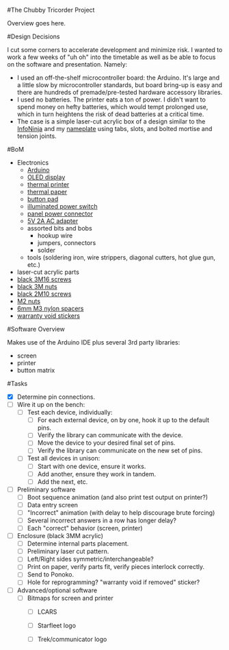 #The Chubby Tricorder Project

Overview goes here.

#Design Decisions

I cut some corners to accelerate development and minimize risk.  I wanted to work a few weeks of "uh oh" into the timetable as well as be able to focus on the software and presentation.  Namely:

- I used an off-the-shelf microcontroller board: the Arduino.  It's large and a little slow by microcontroller standards, but board bring-up is easy and there are hundreds of premade/pre-tested hardware accessory libraries.
- I used no batteries. The printer eats a ton of power. I didn't want to spend money on hefty batteries, which would tempt prolonged use, which in turn heightens the risk of dead batteries at a critical time.
- The case is a simple laser-cut acrylic box of a design similar to the [InfoNinja][] and my [nameplate][] using tabs, slots, and bolted mortise and tension joints.

[InfoNinja]: http://netninja.com/projects/infoninja/
[nameplate]: http://netninja.com/2012/08/20/a-laser-cut-light-up-nameplate/

#BoM

- Electronics
    - [Arduino](http://www.adafruit.com/products/50)
    - [OLED display](http://www.adafruit.com/products/938)
    - [thermal printer](http://www.adafruit.com/products/597)
    - [thermal paper](http://www.adafruit.com/products/599)
    - [button pad](http://www.adafruit.com/products/419)
    - [illuminated power switch](http://www.adafruit.com/products/482)
    - [panel power connector](http://www.adafruit.com/products/610)
    - [5V 2A AC adapter](http://www.adafruit.com/products/276)
    - assorted bits and bobs
        - hookup wire
        - jumpers, connectors
        - solder
    - tools (soldering iron, wire strippers, diagonal cutters, hot glue gun, etc.)
- laser-cut acrylic parts
- [black 3M16 screws](http://www.mcmaster.com/#91290a120/=nzdun3)
- [black 3M nuts](http://www.mcmaster.com/#98676a100/=nzdunh)
- [black 2M10 screws](http://www.mcmaster.com/#91290a017/=nzdv42)
- [M2 nuts](http://www.mcmaster.com/#90591a111/=nzdv4x)
- [6mm M3 nylon spacers](http://www.mcmaster.com/#catalog/119/3231/=nze2y8)
- [warranty void stickers](http://www.amazon.com/Silver-Evident-Hologram-Warranty-Stickers/dp/B0049C0MNK/ref=sr_1_3?ie=UTF8&qid=1376015199&sr=8-3&keywords=warranty+void+stickers)

#Software Overview

Makes use of the Arduino IDE plus several 3rd party libraries:
- screen
- printer
- button matrix

#Tasks

- [X] Determine pin connections.
- [ ] Wire it up on the bench:
    - [ ] Test each device, individually:
        - [ ] For each external device, on by one, hook it up to the default pins.
        - [ ] Verify the library can communicate with the device.
        - [ ] Move the device to your desired final set of pins.
        - [ ] Verify the library can communicate on the new set of pins.
    - [ ] Test all devices in unison:
        - [ ] Start with one device, ensure it works.
        - [ ] Add another, ensure they work in tandem.
        - [ ] Add the next, etc.
- [ ] Preliminary software
    - [ ] Boot sequence animation (and also print test output on printer?)
    - [ ] Data entry screen
    - [ ] "Incorrect" animation (with delay to help discourage brute forcing)
    - [ ] Several incorrect answers in a row has longer delay?
    - [ ] Each "correct" behavior (screen, printer)
- [ ] Enclosure (black 3MM acrylic)
    - [ ] Determine internal parts placement.
    - [ ] Preliminary laser cut pattern.
    - [ ] Left/Right sides symmetric/interchangeable?
    - [ ] Print on paper, verify parts fit, verify pieces interlock correctly.
    - [ ] Send to Ponoko.
    - [ ] Hole for reprogramming?  "warranty void if removed" sticker?
- [ ] Advanced/optional software
    - [ ] Bitmaps for screen and printer
        - [ ] LCARS
        - [ ] Starfleet logo
        - [ ] Trek/communicator logo


